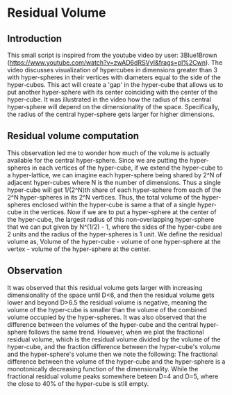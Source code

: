 # Residual Volume

## Introduction 
This small script is inspired from the youtube video by user: 3Blue1Brown (https://www.youtube.com/watch?v=zwAD6dRSVyI&frags=pl%2Cwn).
The video discusses visualization of hypercubes in dimensions greater than 3 with hyper-spheres in their vertices with diameters
equal to the side of the hyper-cubes. This act will create a 'gap' in the hyper-cube that allows us to put another hyper-sphere
with its center coinciding with the center of the hyper-cube. It was illustrated in the video how the radius of this central
hyper-sphere will depend on the dimensionality of the space. Specifically, the radius of the central hyper-sphere gets larger
for higher dimensions. 

## Residual volume computation

This observation led me to wonder how much of the volume is actually available for the central hyper-sphere. Since we are putting
the hyper-spheres in each vertices of the hyper-cube, if we extend the hyper-cube to a hyper-lattice, we can imagine each hyper-sphere
being shared by 2^N of adjacent hyper-cubes where N is the number of dimensions. Thus a single hyper-cube will get 1/(2^N)th 
share of each hyper-sphere from each of the 2^N hyper-spheres in its 2^N vertices. Thus, the total volume of the hyper-spheres 
enclosed within the hyper-cube is same a that of a single hyper-cube in the vertices. Now if we are to put a hyper-sphere at the
center of the hyper-cube, the largest radius of this non-overlapping hyper-sphere that we can put given by N^(1/2) - 1, where
the sides of the hyper-cube are 2 units and the radius of the hyper-spheres is 1 unit. We define the residual volume as,
Volume of the hyper-cube - volume of one hyper-sphere at the vertex - volume of the hyper-sphere at the center.

## Observation 

It was observed that this residual volume gets larger with increasing dimensionality of the space until D<6, and then the 
residual volume gets lower and beyond D>6.5 the residual volume is negative, meaning the volume of the hyper-cube is smaller than the
volume of the combined volume occupied by the hyper-spheres. It was also observed that the difference between the volumes of the hyper-cube and the central hyper-sphere follows the same trend. 
However, when we plot the fractional residual volume, which is the residual volume divided by the volume of the hyper-cube, and the fraction difference between the hyper-cube's volume and the hyper-sphere's volume then we note the following:
The fractional difference between the volume of the hyper-cube and the hyper-sphere is a monotonically decreasing function of the dimensionality. While the fractional residual volume peaks somewhere beteen D=4 and D=5, where the close to 40% of the hyper-cube is still empty.
